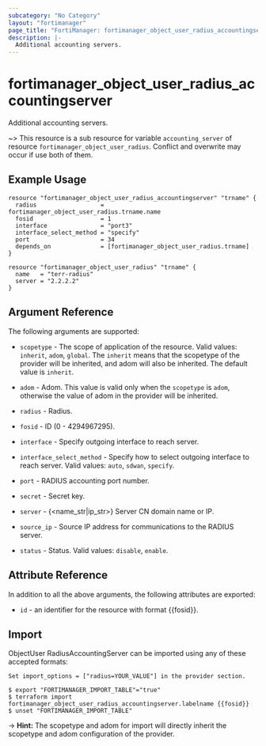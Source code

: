 ```yaml
---
subcategory: "No Category"
layout: "fortimanager"
page_title: "FortiManager: fortimanager_object_user_radius_accountingserver"
description: |-
  Additional accounting servers.
---
```


# fortimanager_object_user_radius_accountingserver
Additional accounting servers.

~> This resource is a sub resource for variable `accounting_server` of resource `fortimanager_object_user_radius`. Conflict and overwrite may occur if use both of them.



## Example Usage

```hcl
resource "fortimanager_object_user_radius_accountingserver" "trname" {
  radius                  = fortimanager_object_user_radius.trname.name
  fosid                   = 1
  interface               = "port3"
  interface_select_method = "specify"
  port                    = 34
  depends_on              = [fortimanager_object_user_radius.trname]
}

resource "fortimanager_object_user_radius" "trname" {
  name   = "terr-radius"
  server = "2.2.2.2"
}
```

## Argument Reference


The following arguments are supported:

* `scopetype` - The scope of application of the resource. Valid values: `inherit`, `adom`, `global`. The `inherit` means that the scopetype of the provider will be inherited, and adom will also be inherited. The default value is `inherit`.
* `adom` - Adom. This value is valid only when the `scopetype` is `adom`, otherwise the value of adom in the provider will be inherited.
* `radius` - Radius.

* `fosid` - ID (0 - 4294967295).
* `interface` - Specify outgoing interface to reach server.
* `interface_select_method` - Specify how to select outgoing interface to reach server. Valid values: `auto`, `sdwan`, `specify`.

* `port` - RADIUS accounting port number.
* `secret` - Secret key.
* `server` - {&lt;name_str|ip_str&gt;} Server CN domain name or IP.
* `source_ip` - Source IP address for communications to the RADIUS server.
* `status` - Status. Valid values: `disable`, `enable`.



## Attribute Reference

In addition to all the above arguments, the following attributes are exported:
* `id` - an identifier for the resource with format {{fosid}}.

## Import

ObjectUser RadiusAccountingServer can be imported using any of these accepted formats:
```
Set import_options = ["radius=YOUR_VALUE"] in the provider section.

$ export "FORTIMANAGER_IMPORT_TABLE"="true"
$ terraform import fortimanager_object_user_radius_accountingserver.labelname {{fosid}}
$ unset "FORTIMANAGER_IMPORT_TABLE"
```
-> **Hint:** The scopetype and adom for import will directly inherit the scopetype and adom configuration of the provider.
